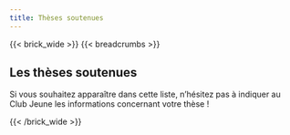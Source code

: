 ```yaml
---
title: Thèses soutenues
---
```


{{< brick_wide >}}
{{< breadcrumbs >}}

## Les thèses soutenues
Si vous souhaitez apparaître dans cette liste, n’hésitez pas à indiquer au Club Jeune les informations concernant votre thèse !

{{< /brick_wide >}}

